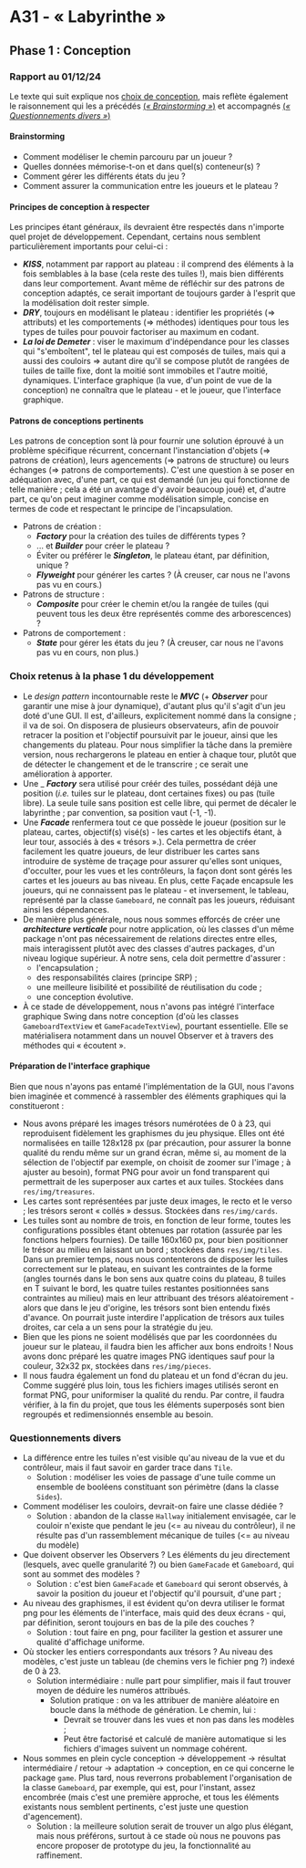 # A31 - « Labyrinthe »

## Phase 1 : Conception

### Rapport au 01/12/24

Le texte qui suit explique nos [choix de conception](#Choix-retenus-à-la-phase-1-du-développement), mais reflète également le raisonnement qui les a précédés [
(_« Brainstorming »_)](#Brainstorming) et accompagnés [(_« Questionnements divers »_)](#Questionnements-divers)

#### Brainstorming

- Comment modéliser le chemin parcouru par un joueur ?
- Quelles données mémorise-t-on et dans quel(s) conteneur(s) ?
- Comment gérer les différents états du jeu ?
- Comment assurer la communication entre les joueurs et le plateau ?

#### Principes de conception à respecter

Les principes étant généraux, ils devraient être respectés dans n'importe quel projet de développement. Cependant, certains nous semblent particulièrement importants pour celui-ci :

- **_KISS_**, notamment par rapport au plateau : il comprend des éléments à la fois semblables à la base (cela reste des tuiles !), mais bien différents dans leur comportement. Avant même de réfléchir sur des patrons de conception adaptés, ce serait important de toujours garder à l'esprit que la modélisation doit rester simple.
- **_DRY_**, toujours en modélisant le plateau : identifier les propriétés (=> attributs) et les comportements (=> méthodes) identiques pour tous les types de tuiles pour pouvoir factoriser au maximum en codant.
- **_La loi de Demeter_** : viser le maximum d'indépendance pour les classes qui "s'emboîtent", tel le plateau qui est composés de tuiles, mais qui a aussi des couloirs => autant dire qu'il se compose plutôt de rangées de tuiles de taille fixe, dont la moitié sont immobiles et l'autre moitié, dynamiques. L'interface graphique (la vue, d'un point de vue de la conception) ne connaîtra que le plateau - et le joueur, que l'interface graphique.

#### Patrons de conceptions pertinents

Les patrons de conception sont là pour fournir une solution éprouvé à un problème spécifique récurrent, concernant l'instanciation d'objets (=> patrons de création), leurs agencements (=> patrons de structure) ou leurs échanges (=> patrons de comportements). C'est une question à se poser en adéquation avec, d'une part, ce qui est demandé (un jeu qui fonctionne de telle manière ; cela a été un avantage d'y avoir beaucoup joué) et, d'autre part, ce qu'on peut imaginer comme modélisation simple, concise en termes de code et respectant le principe de l'incapsulation.

- Patrons de création :
	- **_Factory_** pour la création des tuiles de différents types ?
	- ... et **_Builder_** pour créer le plateau ?
	- Éviter ou préférer le **_Singleton_**, le plateau étant, par définition, unique ?
	- **_Flyweight_** pour générer les cartes ? (À creuser, car nous ne l'avons pas vu en cours.)
- Patrons de structure :
	- **_Composite_** pour créer le chemin et/ou la rangée de tuiles (qui peuvent tous les deux être représentés comme des arborescences) ?
- Patrons de comportement :
	- **_State_** pour gérer les états du jeu ? (À creuser, car nous ne l'avons pas vu en cours, non plus.)

### Choix retenus à la phase 1 du développement

- Le _design pattern_ incontournable reste le **_MVC_** (+ **_Observer_** pour garantir une mise à jour dynamique), d'autant plus qu'il s'agit d'un jeu doté d'une GUI. Il est, d'ailleurs, explicitement nommé dans la consigne ; il va de soi. On disposera de plusieurs observateurs, afin de pouvoir retracer la position et l'objectif poursuivit par le joueur, ainsi que les changements du plateau. Pour nous simplifier la tâche dans la première version, nous rechargerons le plateau en entier à chaque tour, plutôt que de détecter le changement et de le transcrire ; ce serait une amélioration à apporter.
- Une _ **_Factory_** sera utilisé pour créér des tuiles, possédant déjà une position (_i.e._ tuiles sur le plateau, dont certaines fixes) ou pas (tuile libre). La seule tuile sans position est celle libre, qui permet de décaler le labyrinthe ; par convention, sa position vaut (-1, -1).
- Une **_Facade_** renfermera tout ce que possède le joueur (position sur le plateau, cartes, objectif(s) visé(s) - les cartes et les objectifs étant, à leur tour, associés à des « trésors ».). Cela permettra de créer facilement les quatre joueurs, de leur distribuer les cartes sans introduire de système de traçage pour assurer qu'elles sont uniques, d'occulter, pour les vues et les contrôleurs, la façon dont sont gérés les cartes et les joueurs au bas niveau. En plus, cette Façade encapsule les joueurs, qui ne connaissent pas le plateau - et inversement, le tableau, représenté par la classe `Gameboard`, ne connaît pas les joueurs, réduisant ainsi les dépendances.
- De manière plus générale, nous nous sommes efforcés de créer une **_architecture verticale_** pour notre application, où les classes d'un même package n'ont pas nécessairement de relations directes entre elles, mais interagissent plutôt avec des classes d'autres packages, d'un niveau logique supérieur. À notre sens, cela doit permettre d'assurer :
	- l'encapsulation ;
	- des responsabilités claires (principe SRP) ;
	- une meilleure lisibilité et possibilité de réutilisation du code ;
	- une conception évolutive.
- À ce stade de développement, nous n'avons pas intégré l'interface graphique Swing dans notre conception (d'où les classes `GameboardTextView` et `GameFacadeTextView`), pourtant essentielle. Elle se matérialisera notamment dans un nouvel Observer et à travers des méthodes qui « écoutent ».

#### Préparation de l'interface graphique

Bien que nous n'ayons pas entamé l'implémentation de la GUI, nous l'avons bien imaginée et commencé à rassembler des éléments graphiques qui la constitueront :

- Nous avons préparé les images trésors numérotées de 0 à 23, qui reproduisent fidèlement les graphismes du jeu physique. Elles ont été normalisées en taille 128x128 px (par précaution, pour assurer la bonne qualité du rendu même sur un grand écran, même si, au moment de la sélection de l'objectif par exemple, on choisit de zoomer sur l'image ; à ajuster au besoin), format PNG pour avoir un fond transparent qui permettrait de les superposer aux cartes et aux tuiles. Stockées dans `res/img/treasures`.
- Les cartes sont représentées par juste deux images, le recto et le verso ; les trésors seront « collés » dessus. Stockées dans `res/img/cards`.
- Les tuiles sont au nombre de trois, en fonction de leur forme, toutes les configurations possibles étant obtenues par rotation (assurée par les fonctions helpers fournies). De taille 160x160 px, pour bien positionner le trésor au milieu en laissant un bord ; stockées dans `res/img/tiles`. Dans un premier temps, nous nous contenterons de disposer les tuiles correctement sur le plateau, en suivant les contraintes de la forme (angles tournés dans le bon sens aux quatre coins du plateau, 8 tuiles en T suivant le bord, les quatre tuiles restantes positionnées sans contraintes au milieu) mais en leur attribuant des trésors aléatoirement - alors que dans le jeu d'origine, les trésors sont bien entendu fixés d'avance. On pourrait juste interdire l'application de trésors aux tuiles droites, car cela a un sens pour la stratégie du jeu. 
- Bien que les pions ne soient modélisés que par les coordonnées du joueur sur le plateau, il faudra bien les afficher aux bons endroits ! Nous avons donc préparé les quatre images PNG identiques sauf pour la couleur, 32x32 px, stockées dans `res/img/pieces`.
- Il nous faudra également un fond du plateau et un fond d'écran du jeu. Comme suggéré plus loin, tous les fichiers images utilisés seront en format PNG, pour uniformiser la qualité du rendu. Par contre, il faudra vérifier, à la fin du projet, que tous les éléments superposés sont bien regroupés et redimensionnés ensemble au besoin.

### Questionnements divers

- La différence entre les tuiles n'est visible qu'au niveau de la vue et du contrôleur, mais il faut savoir en garder trace dans `Tile`.
	- Solution : modéliser les voies de passage d'une tuile comme un ensemble de booléens constituant son périmètre (dans la classe `Sides`).
- Comment modéliser les couloirs, devrait-on faire une classe dédiée ?
	- Solution : abandon de la classe `Hallway` initialement envisagée, car le couloir n'existe que pendant le jeu (<= au niveau du contrôleur), il ne résulte pas d'un rassemblement mécanique de tuiles (<= au niveau du modèle)
- Que doivent observer les Observers ? Les éléments du jeu directement (lesquels, avec quelle granularité ?) ou bien `GameFacade` et `Gameboard`, qui sont au sommet des modèles ?
	- Solution : c'est bien `GameFacade` et `Gameboard` qui seront observés, à savoir la position du joueur et l'objectif qu'il poursuit, d'une part ;  
- Au niveau des graphismes, il est évident qu'on devra utiliser le format png pour les éléments de l'interface, mais quid des deux écrans - qui, par définition, seront toujours en bas de la pile des couches ?
	- Solution : tout faire en png, pour faciliter la gestion et assurer une qualité d'affichage uniforme.
- Où stocker les entiers correspondants aux trésors ? Au niveau des modèles, c'est juste un tableau (de chemins vers le fichier png ?) indexé de 0 à 23.
    - Solution intermédiaire : nulle part pour simplifier, mais il faut trouver moyen de déduire les numéros attribués.
      - Solution pratique : on va les attribuer de manière aléatoire en boucle dans la méthode de génération. Le chemin, lui :
        - Devrait se trouver dans les vues et non pas dans les modèles ;
        - Peut être factorisé et calculé de manière automatique si les fichiers d'images suivent un nommage cohérent.
- Nous sommes en plein cycle conception -> développement -> résultat intermédiaire / retour -> adaptation -> conception, en ce qui concerne le package `game`. Plus tard, nous reverrons probablement l'organisation de la classe `Gameboard`, par exemple, qui est, pour l'instant, assez encombrée (mais c'est une première approche, et tous les éléments existants nous semblent pertinents, c'est juste une question d'agencement).
	- Solution : la meilleure solution serait de trouver un algo plus élégant, mais nous préférons, surtout à ce stade où nous ne pouvons pas encore proposer de prototype du jeu, la fonctionnalité au raffinement.
